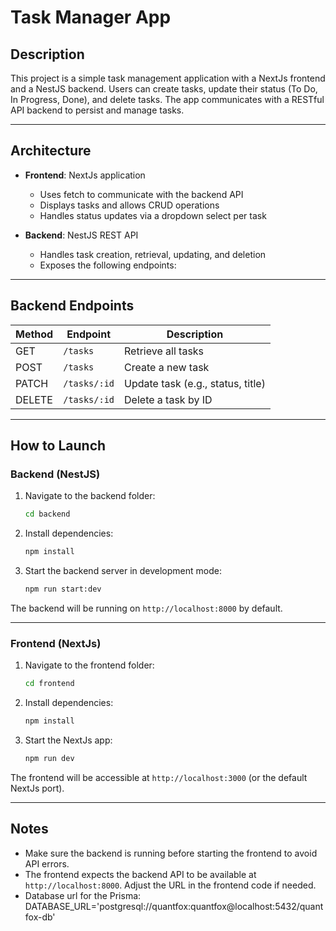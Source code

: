 
# Task Manager App

## Description

This project is a simple task management application with a NextJs frontend and a NestJS backend.
Users can create tasks, update their status (To Do, In Progress, Done), and delete tasks.
The app communicates with a RESTful API backend to persist and manage tasks.

---

## Architecture

- **Frontend**: NextJs application
  - Uses fetch to communicate with the backend API
  - Displays tasks and allows CRUD operations
  - Handles status updates via a dropdown select per task

- **Backend**: NestJS REST API
  - Handles task creation, retrieval, updating, and deletion
  - Exposes the following endpoints:

---

## Backend Endpoints

| Method | Endpoint      | Description                             |
|--------|---------------|-------------------------------------|
| GET    | `/tasks`      | Retrieve all tasks                   |
| POST   | `/tasks`      | Create a new task                   |
| PATCH  | `/tasks/:id`  | Update task (e.g., status, title)   |
| DELETE | `/tasks/:id`  | Delete a task by ID                 |

---

## How to Launch

### Backend (NestJS)

1. Navigate to the backend folder:
   ```bash
   cd backend
   ```

2. Install dependencies:
   ```bash
   npm install
   ```

3. Start the backend server in development mode:
   ```bash
   npm run start:dev
   ```

The backend will be running on `http://localhost:8000` by default.

---

### Frontend (NextJs)

1. Navigate to the frontend folder:
   ```bash
   cd frontend
   ```

2. Install dependencies:
   ```bash
   npm install
   ```

3. Start the NextJs app:
   ```bash
   npm run dev
   ```

The frontend will be accessible at `http://localhost:3000` (or the default NextJs port).

---

## Notes

- Make sure the backend is running before starting the frontend to avoid API errors.
- The frontend expects the backend API to be available at `http://localhost:8000`. Adjust the URL in the frontend code if needed.
- Database url for the Prisma: DATABASE_URL='postgresql://quantfox:quantfox@localhost:5432/quantfox-db'

